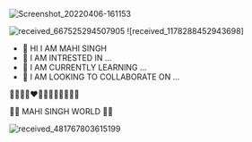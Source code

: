 ![Screenshot_20220406-161153](https://github.com/M4H1-07/OPEN-SOURCE-/blob/main/63d06737e6ea09a8a12a101fb2688c94.jpg)


![received_667525294507905](https://github.com/M4H1-07/OPEN-SOURCE-/blob/main/images.jpeg)
![received_1178288452943698]

- 👋 HI I AM MAHI SINGH
- 👀 I AM INTRESTED IN ...
- 🌱 I AM CURRENTLY LEARNING ...
- 💞️ I AM LOOKING TO COLLABORATE ON ...

🩵💚💛🧡❤️💙💜🤎🩵💝💓🤍🩷

🤍🤍  MAHI SINGH WORLD 🤍🤍


![received_481767803615199](https://github.com/M4H1-07/OPEN-SOURCE-/blob/main/IMG_20240516_172409.jpg)

<div align="center"> 
</div>

